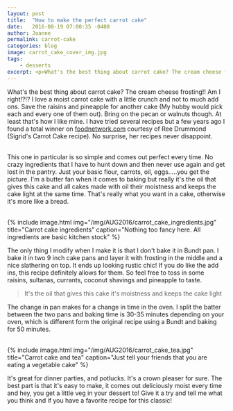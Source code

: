 ```yaml
---
layout: post
title:  "How to make the perfect carrot cake"
date:   2016-08-19 07:00:35 -0400
author: Joanne
permalink: carrot-cake
categories: blog
image: carrot_cake_cover_img.jpg
tags:
    - desserts
excerpt: <p>What's the best thing about carrot cake? The cream cheese frosting!! Am I right!?!?</p>
---
```


What's the best thing about carrot cake? The cream cheese frosting!! Am I right!?!? I love a moist carrot cake with a little crunch and not to much add ons. Save the raisins and pineapple for another cake (My hubby would pick each and every one of them out). Bring on the pecan or walnuts though. At least that's how I like mine. I have tried several recipes but a few years ago I found a total winner on [foodnetwork.com](http://www.foodnetwork.com) courtesy of Ree Drummond (Sigrid's Carrot Cake recipe). No surprise, her recipes never disappoint.  
<br>

This one in particular is so simple and comes out perfect every time. No crazy ingredients that I have to hunt down and then never use again and get lost in the pantry. Just your basic flour, carrots, oil, eggs.....you get the picture. I'm a butter fan when it comes to baking but really it's the oil that gives this cake and all cakes made with oil their moistness and keeps the cake light at the same time. That's really what you want in a cake, otherwise it's more like a bread.  
<br>

{% include image.html
            img="/img/AUG2016/carrot_cake_ingredients.jpg"
            title="Carrot cake ingredients"
            caption="Nothing too fancy here. All ingredients are basic kitchen stock" %}

The only thing I modify when I make it is that I don't bake it in Bundt pan. I bake it in two 9 inch cake pans and layer it with frosting in the middle and a nice slathering on top. It ends up looking rustic chic!  If you do like the add ins, this recipe definitely allows for them. So feel free to toss in some raisins, sultanas, currants, coconut shavings and pineapple to taste.
<br>

> It's the oil that gives this cake it's moistness and keeps the cake light

The change in pan makes for a change in time in the oven. I split the batter between the two pans and baking time is 30-35 minutes depending on your oven, which is different form the original recipe using a Bundt and baking for 50 minutes.  
<br>

{% include image.html
            img="/img/AUG2016/carrot_cake_tea.jpg"
            title="Carrot cake and tea"
            caption="Just tell your friends that you are eating a vegetable cake" %}

It's great for dinner parties, and potlucks.  It's a crown pleaser for sure. The best part is that it's easy to make, it comes out deliciously moist every time and hey, you get a little veg in your dessert to! Give it a try and tell me what you think and if you have a favorite recipe for this classic!
